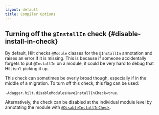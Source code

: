 ```yaml
---
layout: default
title: Compiler Options
---
```


## Turning off the `@InstallIn` check {#disable-install-in-check}

By default, Hilt checks `@Module` classes for the `@InstallIn` annotation and
raises an error if it is missing. This is because if someone accidentally
forgets to put `@InstallIn` on a module, it could be very hard to debug that
Hilt isn't picking it up.

This check can sometimes be overly broad though, especially if in the middle of
a migration. To turn off this check, this flag can be used:

`-Adagger.hilt.disableModulesHaveInstallInCheck=true`.

Alternatively, the check can be disabled at the individual module level by
annotating the module with
[`@DisableInstallInCheck`](https://dagger.dev/api/latest/dagger/hilt/migration/DisableInstallInCheck.html).
